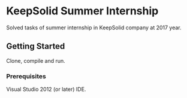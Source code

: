 # KeepSolid Summer Internship

Solved tasks of summer internship in KeepSolid company at 2017 year.

## Getting Started

Clone, compile and run.

### Prerequisites

Visual Studio 2012 (or later) IDE.
